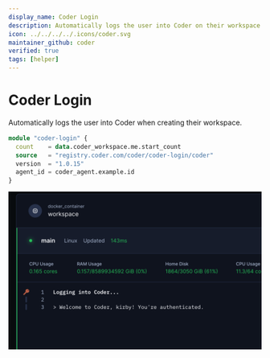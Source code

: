 ```yaml
---
display_name: Coder Login
description: Automatically logs the user into Coder on their workspace
icon: ../../../../.icons/coder.svg
maintainer_github: coder
verified: true
tags: [helper]
---
```


# Coder Login

Automatically logs the user into Coder when creating their workspace.

```tf
module "coder-login" {
  count    = data.coder_workspace.me.start_count
  source   = "registry.coder.com/coder/coder-login/coder"
  version  = "1.0.15"
  agent_id = coder_agent.example.id
}
```

![Coder Login Logs](../../.images/coder-login.png)
